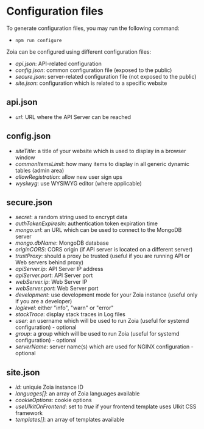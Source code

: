 # Configuration files

To generate configuration files, you may run the following command:

* `npm run configure`

Zoia can be configured using different configuration files:

* *api.json*: API-related configuration
* *config.json*: common configuration file (exposed to the public)
* *secure.json*: server-related configuration file (not exposed to the public)
* *site.json*: configuration which is related to a specific website

## api.json

* *url*: URL where the API Server can be reached

## config.json

* *siteTitle*: a title of your website which is used to display in a browser window
* *commonItemsLimit*: how many items to display in all generic dynamic tables (admin area)
* *allowRegistration*: allow new user sign ups
* *wysiwyg*: use WYSIWYG editor (where applicable)

## secure.json

* *secret*: a random string used to encrypt data
* *authTokenExpiresIn*: authentication token expiration time
* *mongo.url*: an URL which can be used to connect to the MongoDB server
* *mongo.dbName*: MongoDB database
* *originCORS*: CORS origin (if API server is located on a different server)
* *trustProxy*: should a proxy be trusted (useful if you are running API or Web servers behind proxy)
* *apiServer.ip*: API Server IP address
* *apiServer.port*: API Server port
* *webServer.ip*: Web Server IP
* *webServer.port*: Web Server port
* *development*: use development mode for your Zoia instance (useful only if you are a developer)
* *loglevel*: either "info", "warn" or "error"
* *stackTrace*: display stack traces in Log files
* *user*: an username which will be used to run Zoia (useful for systemd configuration) - optional
* *group*: a group which will be used to run Zoia (useful for systemd configuration) - optional
* *serverName*: server name(s) which are used for NGINX configuration - optional

## site.json

* *id*: uniquie Zoia instance ID
* *languages[]*: an array of Zoia languages available
* *cookieOptions*: cookie options
* *useUIkitOnFrontend*: set to *true* if your frontend template uses UIkit CSS framework
* *templates[]*: an array of templates available